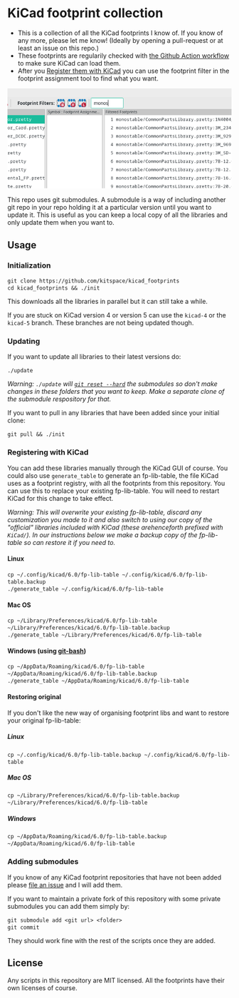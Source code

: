 # KiCad footprint collection

- This is a collection of all the KiCad footprints I know of. If you know of any more, please let me know! (Ideally by opening a pull-request or at least an issue on this repo.)
- These footprints are regularily checked with [the Github Action workflow](.github/workflows/load_into_kicad.yml) to make sure KiCad can load them.
- After you [Register them with KiCad](#registering-with-kicad) you can use the footprint filter in the footprint assignment tool to find what you want.

![](screenshot.png)

This repo uses git submodules.
A submodule is a way of including another git repo in your repo holding it at a particular version until you want to update it.
This is useful as you can keep a local copy of all the libraries and only update them when you want to.

## Usage

### Initialization


    git clone https://github.com/kitspace/kicad_footprints
    cd kicad_footprints && ./init

This downloads all the libraries in parallel but it can still take a while.

If you are stuck on KiCad version 4 or version 5 can use the `kicad-4` or the `kicad-5` branch. These branches are not being updated though.

### Updating

If you want to update all libraries to their latest versions do:

    ./update

_Warning: `./update` will [`git reset --hard`](http://manpages.ubuntu.com/manpages/xenial/en/man1/git-reset.1.html) the submodules so don't make changes in these folders that you want to keep. Make a separate clone of the submodule respository for that._

If you want to pull in any libraries that have been added since your initial clone:

    git pull && ./init

### Registering with KiCad

You can add these libraries manually through the KiCad GUI of course.
You could also use `generate_table` to generate an fp-lib-table, the file KiCad uses as a footprint registry, with all the footprints from this repository.
You can use this to replace your existing fp-lib-table.
You will need to restart KiCad for this change to take effect.

_Warning: This will overwrite your existing fp-lib-table, discard any customization you made to it and also switch to using our copy of the "official" libraries included with KiCad (these arehenceforth prefixed with `KiCad/`). In our instructions below we make a backup copy of the fp-lib-table so can restore it if you need to._

#### Linux

    cp ~/.config/kicad/6.0/fp-lib-table ~/.config/kicad/6.0/fp-lib-table.backup
    ./generate_table ~/.config/kicad/6.0/fp-lib-table


#### Mac OS

    cp ~/Library/Preferences/kicad/6.0/fp-lib-table ~/Library/Preferences/kicad/6.0/fp-lib-table.backup
    ./generate_table ~/Library/Preferences/kicad/6.0/fp-lib-table

#### Windows (using [git-bash](https://git-scm.com/download))

    cp ~/AppData/Roaming/kicad/6.0/fp-lib-table ~/AppData/Roaming/kicad/6.0/fp-lib-table.backup
    ./generate_table ~/AppData/Roaming/kicad/6.0/fp-lib-table

#### Restoring original

If you don't like the new way of organising footprint libs and want to restore your original fp-lib-table:

##### Linux

    cp ~/.config/kicad/6.0/fp-lib-table.backup ~/.config/kicad/6.0/fp-lib-table

##### Mac OS

    cp ~/Library/Preferences/kicad/6.0/fp-lib-table.backup ~/Library/Preferences/kicad/6.0/fp-lib-table

##### Windows

    cp ~/AppData/Roaming/kicad/6.0/fp-lib-table.backup ~/AppData/Roaming/kicad/6.0/fp-lib-table


### Adding submodules

If you know of any KiCad footprint repositories that have not been added please [file an issue](https://github.com/kitspace/kicad_footprints/issues) and I will add them.

If you want to maintain a private fork of this repository with some private submodules you can add them simply by:

```
git submodule add <git url> <folder>
git commit
```

They should work fine with the rest of the scripts once they are added.

## License

Any scripts in this repository are MIT licensed. All the footprints have their own licenses of course.
